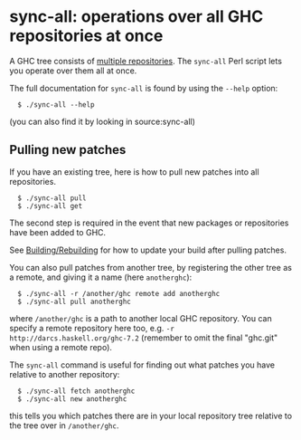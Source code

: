 # sync-all: operations over all GHC repositories at once


A GHC tree consists of [multiple repositories](repositories). The `sync-all` Perl script lets you operate over them all at once.


The full documentation for `sync-all` is found by using the `--help` option:

```wiki
  $ ./sync-all --help
```


(you can also find it by looking in source:sync-all)

## Pulling new patches


If you have an existing tree, here is how to pull new patches into all repositories.

```wiki
  $ ./sync-all pull
  $ ./sync-all get
```


The second step is required in the event that new packages or repositories have been added to GHC.


See [Building/Rebuilding](building/rebuilding) for how to update your build after pulling patches.


You can also pull patches from another tree, by registering the other tree as a remote, and giving it a name (here `anotherghc`):

```wiki
  $ ./sync-all -r /another/ghc remote add anotherghc
  $ ./sync-all pull anotherghc
```


where `/another/ghc` is a path to another local GHC repository.  You can specify a remote repository here too, e.g. `-r http://darcs.haskell.org/ghc-7.2` (remember to omit the final "ghc.git" when using a remote repo).


The `sync-all` command is useful for finding out what patches you have relative to another repository:

```wiki
  $ ./sync-all fetch anotherghc
  $ ./sync-all new anotherghc
```


this tells you which patches there are in your local repository tree relative to the tree over in `/another/ghc`.
